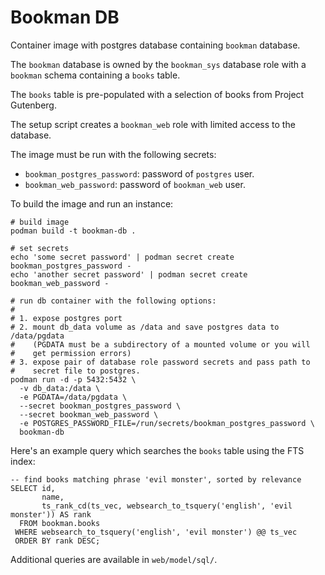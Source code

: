 # Bookman DB

Container image with postgres database containing `bookman` database.

The `bookman` database is owned by the `bookman_sys` database role with
a `bookman` schema containing a `books` table.

The `books` table is pre-populated with a selection of books from
Project Gutenberg.

The setup script creates a `bookman_web` role with limited access to
the database.

The image must be run with the following secrets:

* `bookman_postgres_password`: password of `postgres` user.
* `bookman_web_password`: password of `bookman_web` user.

To build the image and run an instance:

    # build image
    podman build -t bookman-db .

    # set secrets
    echo 'some secret password' | podman secret create bookman_postgres_password -
    echo 'another secret password' | podman secret create bookman_web_password -

    # run db container with the following options:
    #
    # 1. expose postgres port
    # 2. mount db_data volume as /data and save postgres data to /data/pgdata
    #    (PGDATA must be a subdirectory of a mounted volume or you will
    #    get permission errors)
    # 3. expose pair of database role password secrets and pass path to
    #    secret file to postgres.
    podman run -d -p 5432:5432 \
      -v db_data:/data \
      -e PGDATA=/data/pgdata \
      --secret bookman_postgres_password \
      --secret bookman_web_password \
      -e POSTGRES_PASSWORD_FILE=/run/secrets/bookman_postgres_password \
      bookman-db

Here's an example query which searches the `books` table using the FTS
index:

    -- find books matching phrase 'evil monster', sorted by relevance
    SELECT id,
           name,
           ts_rank_cd(ts_vec, websearch_to_tsquery('english', 'evil monster')) AS rank
      FROM bookman.books
     WHERE websearch_to_tsquery('english', 'evil monster') @@ ts_vec
     ORDER BY rank DESC;

Additional queries are available in `web/model/sql/`.
